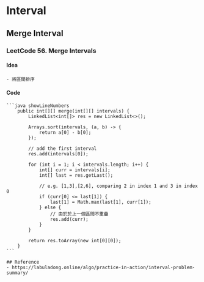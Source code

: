# Interval

## Merge Interval
### LeetCode 56. Merge Intervals
#### Idea
    - 將區間排序
#### Code
    ```java showLineNumbers
        public int[][] merge(int[][] intervals) {
            LinkedList<int[]> res = new LinkedList<>();

            Arrays.sort(intervals, (a, b) -> {
                return a[0] - b[0];
            });

            // add the first interval
            res.add(intervals[0]);

            for (int i = 1; i < intervals.length; i++) {
                int[] curr = intervals[i];
                int[] last = res.getLast();

                // e.g. [1,3],[2,6], comparing 2 in index 1 and 3 in index 0
                if (curr[0] <= last[1]) {
                    last[1] = Math.max(last[1], curr[1]);
                } else {
                    // 由於於上一個區間不重疊
                    res.add(curr);
                }
            }

            return res.toArray(new int[0][0]);
        }
    ```

    ## Reference
    - https://labuladong.online/algo/practice-in-action/interval-problem-summary/
